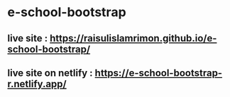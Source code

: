 # e-school-bootstrap

## live site : https://raisulislamrimon.github.io/e-school-bootstrap/
## live site on netlify : https://e-school-bootstrap-r.netlify.app/
